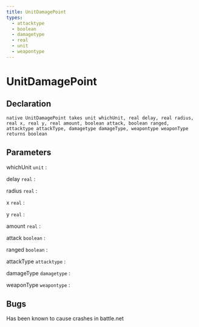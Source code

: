 ```yaml
---
title: UnitDamagePoint
types:
  - attacktype
  - boolean
  - damagetype
  - real
  - unit
  - weapontype
---
```


# UnitDamagePoint

## Declaration

```jass
native UnitDamagePoint takes unit whichUnit, real delay, real radius, real x, real y, real amount, boolean attack, boolean ranged, attacktype attackType, damagetype damageType, weapontype weaponType returns boolean
```

## Parameters
whichUnit `unit`
: 

delay `real`
: 

radius `real`
: 

x `real`
: 

y `real`
: 

amount `real`
: 

attack `boolean`
: 

ranged `boolean`
: 

attackType `attacktype`
: 

damageType `damagetype`
: 

weaponType `weapontype`
: 

## Bugs 
Has been known to cause crashes in battle.net

